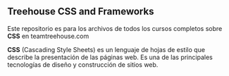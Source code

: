 ## Treehouse CSS and Frameworks

Este repositorio es para los archivos de todos los cursos completos sobre **CSS** en teamtreehouse.com

**CSS** (Cascading Style Sheets) es un lenguaje de hojas de estilo que describe la presentación de las páginas web. Es una de las principales tecnologías de diseño y construcción de sitios web.